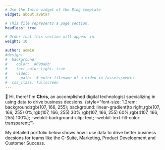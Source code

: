 ```yaml
---
# Use the Intro widget of the Blog template
widget: about.avatar

# This file represents a page section.
headless: true

# Order that this section will appear in.
weight: 10

author: admin
#design:
#  background:
#    color: '#090a0b'
#    text_color_light: true
#    video:
#      path:  # enter filename of a video in /assets/media
#  css_class: fullscreen
---
```


👋 Hi, there! I'm **Chris**, an accomplished digital technologist specializing in using data to drive business decsions.
{style="font-size: 1.2rem; background:rgb(107, 166, 255); background: linear-gradient(to right,rgb(107, 166, 255) 0%,rgb(107, 166, 255) 30%,rgb(107, 166, 255) 60%,rgb(4107, 166, 255) 100%); -webkit-background-clip: text; -webkit-text-fill-color: transparent;"}

My detailed portfolio below shows how I use data to drive better business decsions for teams like the C-Suite, Marketing, Product Development and Customer Success.
